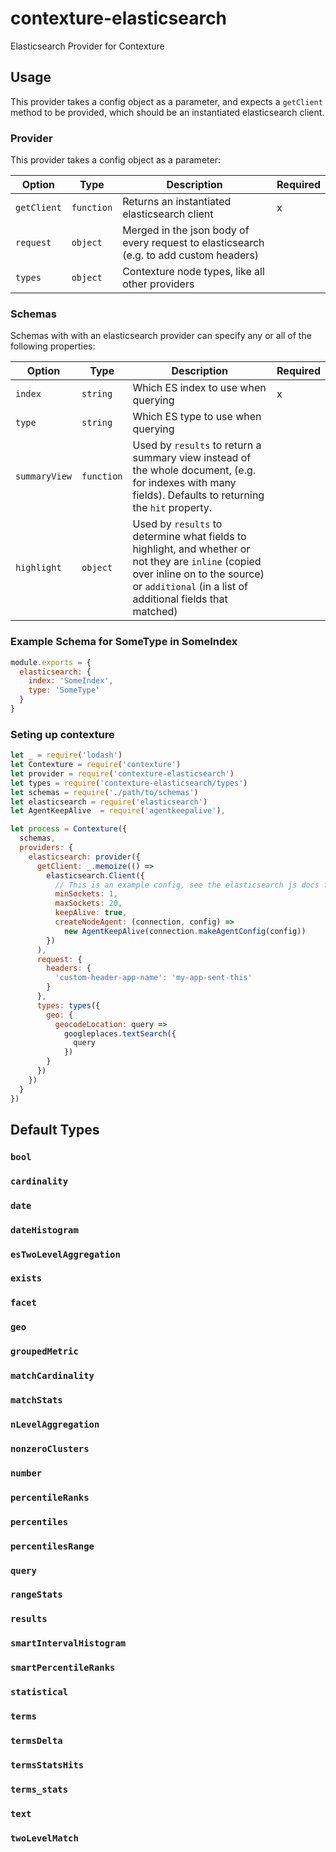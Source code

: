 ﻿# contexture-elasticsearch
Elasticsearch Provider for Contexture

## Usage
This provider takes a config object as a parameter, and expects a `getClient` method to be provided, which should be an instantiated elasticsearch client.

### Provider
This provider takes a config object as a parameter:

| Option      | Type       | Description                                      | Required |
| ------      | ----       | -----------                                      | -------- |
| `getClient` | `function` | Returns an instantiated elasticsearch client     | x        |
| `request`   | `object`   | Merged in the json body of every request to elasticsearch (e.g. to add custom headers) |          |
| `types`     | `object`   | Contexture node types, like all other providers  |          |

### Schemas
Schemas with with an elasticsearch provider can specify any or all of the following properties:

| Option        | Type       | Description                          | Required |
| ------        | ----       | -----------                          | -------- |
| `index`       | `string`   | Which ES index to use when querying  | x        |
| `type`        | `string`   | Which ES type to use when querying   |          |
| `summaryView` | `function` | Used by `results` to return a summary view instead of the whole document, (e.g. for indexes with many fields). Defaults to returning the `hit` property. | |
| `highlight`   | `object `  | Used by `results` to determine what fields to highlight, and whether or not they are `inline` (copied over inline on to the source) or `additional` (in a list of additional fields that matched) | |

### Example Schema for SomeType in SomeIndex

```js
module.exports = {
  elasticsearch: {
    index: 'SomeIndex',
    type: 'SomeType'
  }
}
```

### Seting up contexture
```js
let _ = require('lodash')
let Contexture = require('contexture')
let provider = require('contexture-elasticsearch')
let types = require('contexture-elasticsearch/types')
let schemas = require('./path/to/schemas')
let elasticsearch = require('elasticsearch')
let AgentKeepAlive  = require('agentkeepalive'),

let process = Contexture({
  schemas,
  providers: {
    elasticsearch: provider({
      getClient: _.memoize(() =>
        elasticsearch.Client({
          // This is an example config, see the elasticsearch js docs for more
          minSockets: 1,
          maxSockets: 20,
          keepAlive: true,
          createNodeAgent: (connection, config) =>
            new AgentKeepAlive(connection.makeAgentConfig(config))
        })
      ),
      request: {
        headers: {
          'custom-header-app-name': 'my-app-sent-this'
        }
      },
      types: types({
        geo: {
          geocodeLocation: query =>
            googleplaces.textSearch({
              query
            })
        }
      })
    })
  }
})
```

## Default Types
### `bool`
### `cardinality`
### `date`
### `dateHistogram`
### `esTwoLevelAggregation`
### `exists`
### `facet`
### `geo`
### `groupedMetric`
### `matchCardinality`
### `matchStats`
### `nLevelAggregation`
### `nonzeroClusters`
### `number`
### `percentileRanks`
### `percentiles`
### `percentilesRange`
### `query`
### `rangeStats`
### `results`
### `smartIntervalHistogram`
### `smartPercentileRanks`
### `statistical`
### `terms`
### `termsDelta`
### `termsStatsHits`
### `terms_stats`
### `text`
### `twoLevelMatch`

